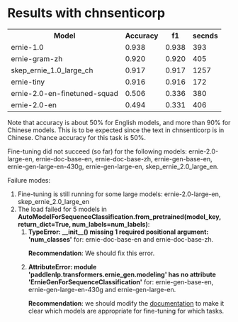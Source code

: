 # Results with chnsenticorp

<table>
<tr><th>Model</th><th>Accuracy</th><th>f1</th><th>secnds</th></tr>
<tr><td>ernie-1.0</td><td>0.938</td><td>0.938</td><td>393</td></tr>
<tr><td>ernie-gram-zh</td><td>0.920</td><td>0.920</td><td>405</td></tr>
<tr><td>skep_ernie_1.0_large_ch</td><td>0.917</td><td>0.917</td><td>1257</td></tr>
<tr><td>ernie-tiny</td><td>0.916</td><td>0.916</td><td>172</td></tr>
<tr><td>ernie-2.0-en-finetuned-squad</td><td>0.506</td><td>0.336</td><td>380</td></tr>
<tr><td>ernie-2.0-en</td><td>0.494</td><td>0.331</td><td>406</td></tr>
</table>

<p>
Note that accuracy is about 50% for English models, and more than 90%
for Chinese models.  This is to be expected since
the text in chnsenticorp is in Chinese.  Chance accuracy for this
task is 50%.
<p>

Fine-tuning did not succeed (so far) for the following models:
ernie-2.0-large-en,
ernie-doc-base-en,
ernie-doc-base-zh,
ernie-gen-base-en,
ernie-gen-large-en-430g,
ernie-gen-large-en,
skep_ernie_2.0_large_en.

Failure modes:
<ol>
<li>Fine-tuning is still running for some large models:
ernie-2.0-large-en, skep_ernie_2.0_large_en</li>
<li>The load failed for 5 models in <b>AutoModelForSequenceClassification.from_pretrained(model_key, return_dict=True, num_labels=num_labels)</b>:
<ol>
<li><b>TypeError: __init__() missing 1 required positional argument: 'num_classes'</b>
for:
ernie-doc-base-en and
ernie-doc-base-zh.  <p><b>Recommendation</b>: We should fix this error.</li>
<li><b>AttributeError: module 'paddlenlp.transformers.ernie_gen.modeling' has no attribute 'ErnieGenForSequenceClassification'</b> for:
ernie-gen-base-en,
ernie-gen-large-en-430g and
ernie-gen-large-en.  <p><b>Recommendation</b>: we should modify the <a href="https://paddlenlp.readthedocs.io/zh/latest/model_zoo/transformers.html">documentation</a> to make it clear which models are appropriate for fine-tuning for which tasks.</li>
</ol></li>
</ol>


